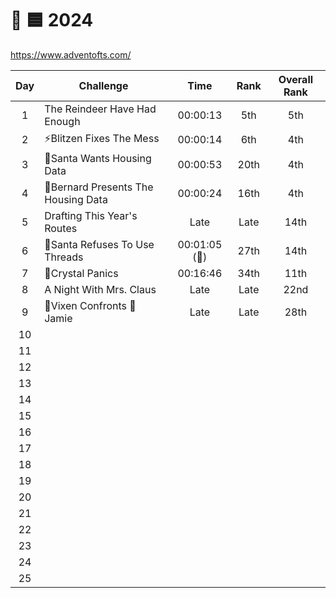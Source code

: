 # 🎄 🟦 2024

<https://www.adventofts.com/>

| Day | Challenge                           |     Time      | Rank | Overall Rank |
| :-: | ----------------------------------- | :-----------: | :--: | :----------: |
|  1  | The Reindeer Have Had Enough        |   00:00:13    | 5th  |     5th      |
|  2  | ⚡Blitzen Fixes The Mess            |   00:00:14    | 6th  |     4th      |
|  3  | 🎅Santa Wants Housing Data          |   00:00:53    | 20th |     4th      |
|  4  | 🎩Bernard Presents The Housing Data |   00:00:24    | 16th |     4th      |
|  5  | Drafting This Year's Routes         |     Late      | Late |     14th     |
|  6  | 🎅Santa Refuses To Use Threads      | 00:01:05 (📱) | 27th |     14th     |
|  7  | 💋Crystal Panics                    |   00:16:46    | 34th |     11th     |
|  8  | A Night With Mrs. Claus             |     Late      | Late |     22nd     |
|  9  | 🌟Vixen Confronts 🪩Jamie           |     Late      | Late |     28th     |
| 10  |                                     |               |      |              |
| 11  |                                     |               |      |              |
| 12  |                                     |               |      |              |
| 13  |                                     |               |      |              |
| 14  |                                     |               |      |              |
| 15  |                                     |               |      |              |
| 16  |                                     |               |      |              |
| 17  |                                     |               |      |              |
| 18  |                                     |               |      |              |
| 19  |                                     |               |      |              |
| 20  |                                     |               |      |              |
| 21  |                                     |               |      |              |
| 22  |                                     |               |      |              |
| 23  |                                     |               |      |              |
| 24  |                                     |               |      |              |
| 25  |                                     |               |      |              |
